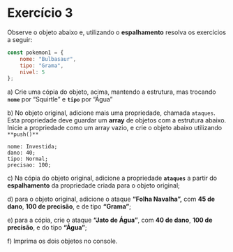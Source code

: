 # Exercício 3

Observe o objeto abaixo e, utilizando o **espalhamento** resolva os exercícios a seguir:

```jsx
const pokemon1 = {
	nome: "Bulbasaur",
	tipo: "Grama",
	nivel: 5
};
```

a) Crie uma cópia do objeto, acima, mantendo a estrutura, mas trocando **`nome`** por “Squirtle” e **`tipo`** por “Água”

b) No objeto original, adicione mais uma propriedade, chamada `ataques`. Esta propriedade deve guardar um **array** de objetos com a estrutura abaixo. Inicie a propriedade como um array vazio, e crie o objeto abaixo utilizando `**push()**`

```text
nome: Investida;
dano: 40;
tipo: Normal;
precisao: 100;
```

c) Na cópia do objeto original, adicione a propriedade **`ataques`** a partir do **espalhamento** da propriedade criada para o objeto original;

d) para o objeto original, adicione o ataque **“Folha Navalha”,** com **45 de dano**, **100 de precisão**, e de tipo **“Grama”**;

e) para a cópia, crie o ataque **“Jato de Água”**, com **40 de dano**, **100 de precisão**, e do tipo **“Água”**;

f) Imprima os dois objetos no console.
